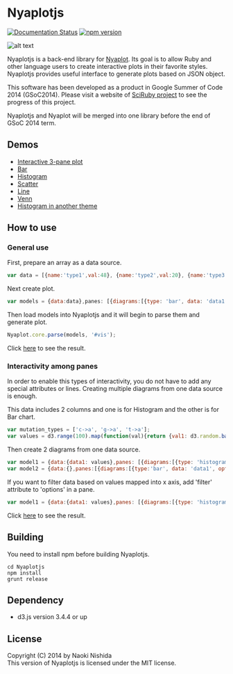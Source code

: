 Nyaplotjs
=======

[![Documentation Status](https://readthedocs.org/projects/nyaplotjs/badge/?version=latest)](http://nyaplotjs.readthedocs.org/en/latest/?badge=latest)
[![npm version](https://badge.fury.io/js/nyaplot.svg)](https://badge.fury.io/js/nyaplot)

![alt text](https://dl.dropboxusercontent.com/u/47978121/gsoc/nya_top.png)

Nyaplotjs is a back-end library for [Nyaplot](https://github.com/domitry/nyaplot). Its goal is to allow Ruby and other language users to create interactive plots in their favorite styles. Nyaplotjs provides useful interface to generate plots based on JSON object.

This software has been developed as a product in Google Summer of Code 2014 (GSoC2014). Please visit a website of [SciRuby project](http://sciruby.com/blog/) to see the progress of this project.

Nyaplotjs and Nyaplot will be merged into one library before the end of GSoC 2014 term. 

## Demos
* [Interactive 3-pane plot](http://www.domitry.com/gsoc/multi_pane2.html)
* [Bar](http://bl.ocks.org/domitry/2f53781449025f772676)
* [Histogram](http://bl.ocks.org/domitry/f0e3f5c91cb83d8d715e)
* [Scatter](http://bl.ocks.org/domitry/308e27d8d12c1374e61f)
* [Line](http://bl.ocks.org/domitry/e9a914b78f3a576ed3bb)
* [Venn](http://bl.ocks.org/domitry/d70dff56885218c7ad9a)
* [Histogram in another theme](http://bl.ocks.org/domitry/f215d5ff3bd3f5fec2ad)

## How to use
### General use
First, prepare an array as a data source.

```javascript
var data = [{name:'type1',val:48}, {name:'type2',val:20}, {name:'type3',val:4}, {name:'type4',val:12}, {name:'type5',val:22}];
```

Next create plot. 

```javascript
var models = {data:data},panes: [{diagrams:[{type: 'bar', data: 'data1', options: {x:'name', y:'val1'}}],options:{width:500, height:500, xrange: ['type1','type2','type3','type4','type5'], yrange: [0,50]}}]};
```

Then load models into Nyaplotjs and it will begin to parse them and generate plot.

```javascript
Nyaplot.core.parse(models, '#vis');
```

Click [here](http://bl.ocks.org/domitry/2f53781449025f772676) to see the result.

### Interactivity among panes
In order to enable this types of interactivity, you do not have to add any special attributes or lines. Creating multiple diagrams from one data source is enough.

This data includes 2 columns and one is for Histogram and the other is for Bar chart. 

```javascript
var mutation_types = ['c->a', 'g->a', 't->a'];
var values = d3.range(100).map(function(val){return {val1: d3.random.bates(10)(val), mutation_type: (val>50? mutation_types[0] : mutation_types[1])};});
```

Then create 2 diagrams from one data source.

```javascript
var model1 = {data:{data1: values},panes: [{diagrams:[{type: 'histogram', data: 'data1', options: {value:'val1'}}], options:{xrange: [0,1], yrange: [0,30]}}]};
var model2 = {data:{},panes:[{diagrams:[{type:'bar', data: 'data1', options: {value:'mutation_type'}}],options:{xrange:['c->a', 'g->a', 't->a'], yrange: [0,100]}]};
```

If you want to filter data based on values mapped into x axis, add 'filter' attribute to 'options' in a pane.

```javascript
var model1 = {data:{data1: values},panes: [{diagrams:[{type: 'histogram', data: 'data1', options: {value:'val1'}}], filter: {target: 'x'}, options:{xrange: [0,1], yrange: [0,30]}}]};
```

Click [here](http://www.domitry.com/gsoc/multi_pane2.html) to see the result.

## Building
You need to install npm before building Nyaplotjs.

```shell:
cd Nyaplotjs
npm install
grunt release
```

## Dependency
* d3.js version 3.4.4 or up

## License
Copyright (C) 2014 by Naoki Nishida  
This version of Nyaplotjs is licensed under the MIT license.

